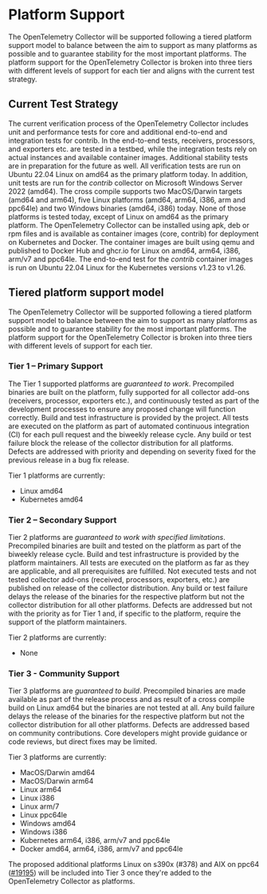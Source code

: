 # Platform Support

The OpenTelemetry Collector will be supported following a tiered platform support model to balance between the aim to support as many platforms as possible and to guarantee stability for the most important platforms. The platform support for the OpenTelemetry Collector is broken into three tiers with different levels of support for each tier  and aligns with the current test strategy.

## Current Test Strategy

The current verification process of the OpenTelemetry Collector includes unit and performance tests for core and additional end-to-end and integration tests for contrib. In the end-to-end tests, receivers, processors, and exporters etc. are tested in a testbed, while the integration tests rely on actual instances and available container images. Additional stability tests are in preparation for the future as well. All verification tests are run on Ubuntu 22.04 Linux on amd64 as the primary platform today. In addition, unit tests are run for the _contrib_ collector on Microsoft Windows Server 2022 (amd64). The cross compile supports two MacOS/Darwin targets (amd64 and arm64), five Linux platforms (amd64, arm64, i386, arm and ppc64le) and two Windows binaries (amd64, i386) today. None of those platforms is tested today, except of Linux on amd64 as the primary platform. The OpenTelemetry Collector can be installed using apk, deb or rpm files and is available as container images (core, contrib) for deployment on Kubernetes and Docker. The container images are built using qemu and published to Docker Hub and ghcr.io for Linux on amd64, arm64, i386, arm/v7 and ppc64le. The end-to-end test for the _contrib_ container images is run on Ubuntu 22.04 Linux for the Kubernetes versions v1.23 to v1.26.

## Tiered platform support model

The OpenTelemetry Collector will be supported following a tiered platform support model to balance between the aim to support as many platforms as possible and to guarantee stability for the most important platforms. The platform support for the OpenTelemetry Collector is broken into three tiers with different levels of support for each tier. 

### Tier 1 – Primary Support

The Tier 1 supported platforms are _guaranteed to work_. Precompiled binaries are built on the platform, fully supported for all collector add-ons (receivers, processor, exporters etc.), and continuously tested as part of the development processes to ensure any proposed change will function correctly. Build and test infrastructure is provided by the project. All tests are executed on the platform as part of automated continuous integration (CI) for each pull request and the biweekly release cycle. Any build or test failure block the release of the collector distribution for all platforms. Defects are addressed with priority and depending on severity fixed for the previous release in a bug fix release.

Tier 1 platforms are currently:
- Linux amd64
- Kubernetes amd64

### Tier 2 – Secondary Support

Tier 2 platforms are _guaranteed to work with specified limitations_. Precompiled binaries are built and tested on the platform as part of the biweekly release cycle. Build and test infrastructure is provided by the platform maintainers. All tests are executed on the platform as far as they are applicable, and all prerequisites are fulfilled. Not executed tests and not tested collector add-ons (received, processors, exporters, etc.) are published on release of the collector distribution. Any build or test failure delays the release of the binaries for the respective platform but not the collector distribution for all other platforms. Defects are addressed but not with the priority as for Tier 1 and, if specific to the platform, require the support of the platform maintainers.

Tier 2 platforms are currently:
- None

### Tier 3 - Community Support

Tier 3 platforms are _guaranteed to build_. Precompiled binaries are made available as part of the release process and as result of a cross compile build on Linux amd64 but the binaries are not tested at all. Any build failure delays the release of the binaries for the respective platform but not the collector distribution for all other platforms. Defects are addressed based on community contributions. Core developers might provide guidance or code reviews, but direct fixes may be limited.

Tier 3 platforms are currently:
- MacOS/Darwin amd64 
- MacOS/Darwin arm64
- Linux arm64 
- Linux i386
- Linux arm/7 
- Linux ppc64le 
- Windows amd64
- Windows i386
- Kubernetes arm64, i386, arm/v7 and ppc64le
- Docker amd64, arm64, i386, arm/v7 and ppc64le

The proposed additional platforms Linux on s390x (#378) and AIX on ppc64 ([#19195](https://github.com/open-telemetry/opentelemetry-collector-contrib/issues/19195#issuecomment-1458560971)) will be included into Tier 3 once they're added to the OpenTelemetry Collector as platforms. 
